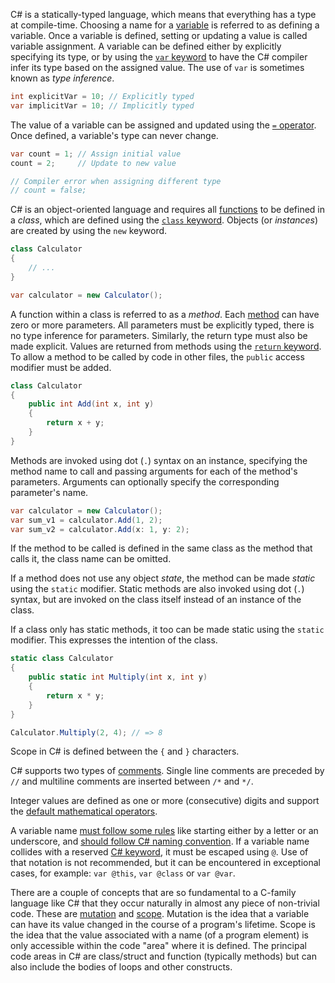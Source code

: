 C# is a statically-typed language, which means that everything has a type at compile-time. Choosing a name for a [variable][variable] is referred to as defining a variable. Once a variable is defined, setting or updating a value is called variable assignment. A variable can be defined either by explicitly specifying its type, or by using the [`var` keyword][var] to have the C# compiler infer its type based on the assigned value. The use of `var` is sometimes known as _type inference_.

```csharp
int explicitVar = 10; // Explicitly typed
var implicitVar = 10; // Implicitly typed
```

The value of a variable can be assigned and updated using the [`=` operator][assignment]. Once defined, a variable's type can never change.

```csharp
var count = 1; // Assign initial value
count = 2;     // Update to new value

// Compiler error when assigning different type
// count = false;
```

C# is an object-oriented language and requires all [functions][function] to be defined in a _class_, which are defined using the [`class` keyword][classes]. Objects (or _instances_) are created by using the `new` keyword.

```csharp
class Calculator
{
    // ...
}

var calculator = new Calculator();
```

A function within a class is referred to as a _method_. Each [method][methods] can have zero or more parameters. All parameters must be explicitly typed, there is no type inference for parameters. Similarly, the return type must also be made explicit. Values are returned from methods using the [`return` keyword][return]. To allow a method to be called by code in other files, the `public` access modifier must be added.

```csharp
class Calculator
{
    public int Add(int x, int y)
    {
        return x + y;
    }
}
```

Methods are invoked using dot (`.`) syntax on an instance, specifying the method name to call and passing arguments for each of the method's parameters. Arguments can optionally specify the corresponding parameter's name.

```csharp
var calculator = new Calculator();
var sum_v1 = calculator.Add(1, 2);
var sum_v2 = calculator.Add(x: 1, y: 2);
```

If the method to be called is defined in the same class as the method that calls it, the class name can be omitted.

If a method does not use any object _state_, the method can be made _static_ using the `static` modifier. Static methods are also invoked using dot (`.`) syntax, but are invoked on the class itself instead of an instance of the class.

If a class only has static methods, it too can be made static using the `static` modifier. This expresses the intention of the class.

```csharp
static class Calculator
{
    public static int Multiply(int x, int y)
    {
        return x * y;
    }
}

Calculator.Multiply(2, 4); // => 8
```

Scope in C# is defined between the `{` and `}` characters.

C# supports two types of [comments][comments]. Single line comments are preceded by `//` and multiline comments are inserted between `/*` and `*/`.

Integer values are defined as one or more (consecutive) digits and support the [default mathematical operators][operators].

A variable name [must follow some rules][identifier-names] like starting either by a letter or an underscore, and [should follow C# naming convention][naming-guidelines]. If a variable name collides with a reserved [C# keyword][csharp-keywords], it must be escaped using `@`. Use of that notation is not recommended, but it can be encountered in exceptional cases, for example: `var @this`, `var @class` or `var @var`.

There are a couple of concepts that are so fundamental to a C-family language like C# that they occur naturally in almost any piece of non-trivial code. These are [mutation][mutation] and [scope][scope]. Mutation is the idea that a variable can have its value changed in the course of a program's lifetime. Scope is the idea that the value associated with a name (of a program element) is only accessible within the code "area" where it is defined. The principal code areas in C# are class/struct and function (typically methods) but can also include the bodies of loops and other constructs.

[assignment]: https://docs.microsoft.com/en-us/dotnet/csharp/language-reference/operators/assignment-operator
[var]: https://docs.microsoft.com/en-us/dotnet/csharp/language-reference/keywords/var
[classes]: https://docs.microsoft.com/en-us/dotnet/csharp/programming-guide/classes-and-structs/classes#declaring-classes
[methods]: https://docs.microsoft.com/en-us/dotnet/csharp/methods
[return]: https://docs.microsoft.com/en-us/dotnet/csharp/language-reference/keywords/return
[operators]: https://docs.microsoft.com/en-us/dotnet/csharp/language-reference/operators/arithmetic-operators#addition-operator-
[comments]: https://www.w3schools.com/cs/cs_comments.asp
[identifier-names]: https://docs.microsoft.com/en-us/dotnet/csharp/programming-guide/inside-a-program/identifier-names
[naming-guidelines]: https://docs.microsoft.com/en-us/dotnet/standard/design-guidelines/naming-guidelines
[csharp-keywords]: https://docs.microsoft.com/en-us/dotnet/csharp/language-reference/keywords/
[variable]: https://www.guru99.com/c-sharp-variables-operator.html
[function]: https://csharp.net-tutorials.com/basics/functions/
[mutation]: https://benmccormick.org/2016/06/04/what-are-mutable-and-immutable-data-structures-2
[scope]: https://www.geeksforgeeks.org/scope-of-variables-in-c-sharp/
